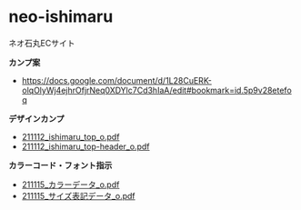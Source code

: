 # neo-ishimaru
ネオ石丸ECサイト

**カンプ案**
- https://docs.google.com/document/d/1L28CuERK-olqOlyWj4ejhrOfjrNeq0XDYlc7Cd3hIaA/edit#bookmark=id.5p9v28etefoq  

 
**デザインカンプ**
- [211112_ishimaru_top_o.pdf](https://github.com/steamships/neo-ishimaru/files/7535952/211112_ishimaru_top_o.pdf)  
- [211112_ishimaru_top-header_o.pdf](https://github.com/steamships/neo-ishimaru/files/7535954/211112_ishimaru_top-header_o.pdf)  


**カラーコード・フォント指示**
- [211115_カラーデータ_o.pdf](https://github.com/steamships/neo-ishimaru/files/7535955/211115_._o.pdf)  
- [211115_サイズ表記データ_o.pdf](https://github.com/steamships/neo-ishimaru/files/7535956/211115_._o.pdf)  


